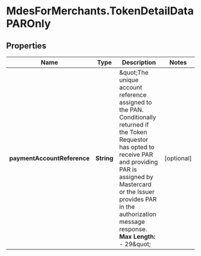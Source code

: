 # MdesForMerchants.TokenDetailDataPAROnly

## Properties
Name | Type | Description | Notes
------------ | ------------- | ------------- | -------------
**paymentAccountReference** | **String** | \&quot;The unique account reference assigned to the PAN. Conditionally returned if the Token Requestor has opted to receive PAR and providing PAR is assigned by Mastercard or the Issuer provides PAR in the authorization message response.    __Max Length:__ - 29\&quot;  | [optional] 


